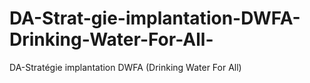 # DA-Strat-gie-implantation-DWFA-Drinking-Water-For-All-
DA-Stratégie implantation DWFA (Drinking Water For All)
